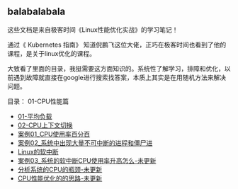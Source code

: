 ## balabalabala

这些文档是来自极客时间《Linux性能优化实战》的学习笔记！

通过《 Kubernetes 指南》 知道倪鹏飞这位大佬，正巧在极客时间也看到了他的课程，是关于linux优化的课程。

大致看了里面的目录，我挺需要这方面知识的。系统性了解学习，排障和优化，以前遇到故障就直接在google进行搜索找答案，本质上其实是在用随机方法来解决问题。


目录：
01-CPU性能篇
  - [01-平均负载](01-CPU性能篇/CPU性能篇-01-平均负载.md)
  - [02-CPU上下文切换](01-CPU性能篇/CPU性能篇-02-CPU上下文切换.md)
  - [案例01_CPU使用率百分百](01-CPU性能篇/CPU性能篇-03-案例01_CPU使用率百分百.md)
  - [案例02_系统中出现大量不可中断的进程和僵尸进](01-CPU性能篇/04-系统中出现大量不可中断的进程和僵尸进程.md)
  - [Linux的软中断](01-CPU性能篇/CPU性能篇-05-Linux的软中断.md)
  - [案例03_系统的软中断CPU使用率升高怎么-未更新](01-CPU性能篇/03_系统的软中断CPU使用率升高怎么办.md)
  - [分析系统的CPU的瓶颈-未更新](01-CPU性能篇/CPU性能篇-07-分析系统的CPU的瓶颈.md)
  - [CPU性能优化的的思路-未更新](01-CPU性能篇/CPU性能篇-08-CPU性能优化的的思路.md)




